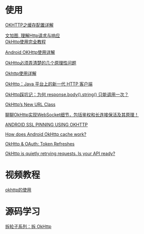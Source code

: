 # 使用

[OKHTTP之缓存配置详解](https://blog.csdn.net/briblue/article/details/52920531)

[文加图, 理解Http请求与响应](https://www.jianshu.com/p/51a61845e66a#)  
[OkHttp使用完全教程](https://www.jianshu.com/p/ca8a982a116b)

[Android OKHttp使用详解
](https://www.jianshu.com/p/2663ce3da0db)

[OkHttp必须弄清楚的几个原理性问题](https://juejin.im/post/5e185d3c6fb9a02ff254a44c)

[Okhttp使用详解](https://blog.csdn.net/iispring/article/details/51661195)

[OkHttp：Java 平台上的新一代 HTTP 客户端](https://www.ibm.com/developerworks/cn/java/j-lo-okhttp/index.html)

[OkHttp踩坑记：为何 response.body().string() 只能调用一次？](https://segmentfault.com/a/1190000012740215)

[OkHttp’s New URL Class](https://medium.com/square-corner-blog/okhttps-new-url-class-515460eea661)

[聊聊OkHttp实现WebSocket细节，包括鉴权和长连接保活及其原理！](https://mp.weixin.qq.com/s/fqwt5TgZ9alZ431e-_i_-w)

[ANDROID SSL PINNING USING OKHTTP](https://medium.com/@develodroid/android-ssl-pinning-using-okhttp-ca1239065616)

[How does Android OkHttp cache work?](https://medium.com/@I_Love_Coding/how-does-okhttp-cache-works-851d37dd29cd)

[OkHttp & OAuth: Token Refreshes](https://blog.coinbase.com/okhttp-oauth-token-refreshes-b598f55dd3b2)

[OkHttp is quietly retrying requests. Is your API ready?](https://medium.com/inloopx/okhttp-is-quietly-retrying-requests-is-your-api-ready-19489ef35ace)

# 视频教程

[okhttp的使用](https://www.imooc.com/learn/764)

# 源码学习

[拆轮子系列：拆 OkHttp](https://blog.piasy.com/2016/07/11/Understand-OkHttp/index.html)



